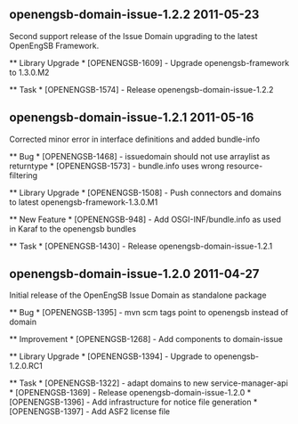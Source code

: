 openengsb-domain-issue-1.2.2 2011-05-23
---------------------------------------------------------------------

Second support release of the Issue Domain upgrading to the latest OpenEngSB Framework.

** Library Upgrade
    * [OPENENGSB-1609] - Upgrade openengsb-framework to 1.3.0.M2

** Task
    * [OPENENGSB-1574] - Release openengsb-domain-issue-1.2.2


openengsb-domain-issue-1.2.1 2011-05-16
---------------------------------------------------------------------

Corrected minor error in interface definitions and added bundle-info

** Bug
    * [OPENENGSB-1468] - issuedomain should not use arraylist as returntype
    * [OPENENGSB-1573] - bundle.info uses wrong resource-filtering

** Library Upgrade
    * [OPENENGSB-1508] - Push connectors and domains to latest openengsb-framework-1.3.0.M1

** New Feature
    * [OPENENGSB-948] - Add OSGI-INF/bundle.info as used in Karaf to the openengsb bundles

** Task
    * [OPENENGSB-1430] - Release openengsb-domain-issue-1.2.1


openengsb-domain-issue-1.2.0 2011-04-27
---------------------------------------------------------------------

Initial release of the OpenEngSB Issue Domain as standalone package

** Bug
    * [OPENENGSB-1395] - mvn scm tags point to openengsb instead of domain

** Improvement
    * [OPENENGSB-1268] - Add components to domain-issue

** Library Upgrade
    * [OPENENGSB-1394] - Upgrade to openengsb-1.2.0.RC1

** Task
    * [OPENENGSB-1322] - adapt domains to new service-manager-api
    * [OPENENGSB-1369] - Release openengsb-domain-issue-1.2.0
    * [OPENENGSB-1396] - Add infrastructure for notice file generation
    * [OPENENGSB-1397] - Add ASF2 license file

